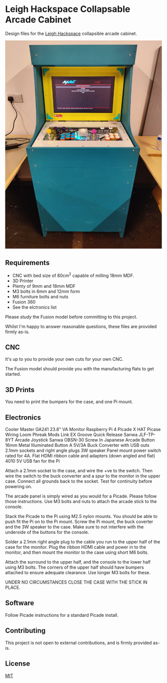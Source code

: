 # Leigh Hackspace Collapsable Arcade Cabinet

Design files for the [Leigh Hackspace](leighhack.org) collapsible arcade cabinet.

![Leigh Hackspace Arcade Cabinet](hero.jpg)

## Requirements

* CNC with bed size of 80cm<sup>2</sup> capable of milling 18mm MDF.
* 3D Printer
* Plenty of 9mm and 18mm MDF
* M3 bolts in 6mm and 12mm form
* M6 furniture bolts and nuts
* Fusion 360
* See the elctronics list

Please *study* the Fusion model before committing to this project.

Whilst I'm happy to answer reasonable questions, these files are provided firmly as-is.

## CNC

It's up to you to provide your own cuts for your own CNC.

The Fusion model should provide you with the manufacturing flats to get started.

## 3D Prints

You need to print the bumpers for the case, and one Pi mount.

## Electronics

Cooler Master GA241 23.8" VA Monitor
Raspberry Pi 4
Picade X HAT
Picase Wiring Loom
Phreak Mods Link EX Groove Quick Release 
Sanwa JLF-TP-8YT Arcade Joystick 
Sanwa OBSN-30 Screw In Japanese Arcade Button 
16mm Metal Illuminated Button
A 5V/3A Buck Converter with USB outs
2.1mm sockets and right angle plugs
3W speaker
Panel mount power switch rated for 4A.
Flat HDMI ribbon cable and adapters (down angled and flat)
4010 5V USB fan for the Pi

Attach a 2.1mm socket to the case, and wire the +ve to the switch.  Then wire the switch to
the buck converter and a spur to the monitor in the upper case.  Connect all grounds back to 
the socket.  Test for continuity before powering on.

The arcade panel is simply wired as you would for a Picade.  Please follow those instructions.  Use M3 bolts and nuts to attach the arcade stick to the console.

Stack the Picade to the Pi using M2.5 nylon mounts.  You should be able to push fit the Pi on to the Pi mount.  Screw the Pi mount, the buck coverter and the 3W speaker to the case.  Make sure to not interfere with the underside of the buttons for the console.

Solder a 2.1mm right angle plug to the cable you run to the upper half of the case for the monitor.  Plug the ribbon HDMI cable and power in to the monitor, and then mount the monitor to the case using short M6 bolts.

Attach the surround to the upper half, and the console to the lower half using M3 bolts.  The corners of the upper half should have bumpers attached to ensure adequate clearance.  Use longer M3 bolts for these.

UNDER NO CIRCUMSTANCES CLOSE THE CASE WITH THE STICK IN PLACE.

## Software

Follow Picade instructions for a standard Picade install.

## Contributing

This project is not open to external contributions, and is firmly provided as-is.

## License

[MIT](https://choosealicense.com/licenses/mit/)

